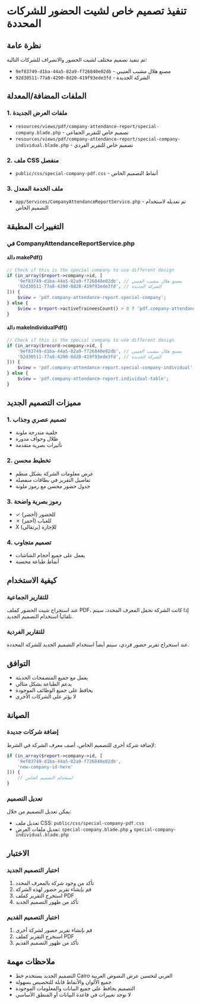 # تنفيذ تصميم خاص لشيت الحضور للشركات المحددة

## نظرة عامة
تم تنفيذ تصميم مختلف لشيت الحضور والانصراف للشركات التالية:
- `9ef83749-d1ba-44a5-82a9-f726840e02db` - مصنع هلال مشبب العتيبي
- `92d30511-77a8-4290-8d20-419f93ede3fd` - الشركة الجديدة

## الملفات المضافة/المعدلة

### 1. ملفات العرض الجديدة
- `resources/views/pdf/company-attendance-report/special-company.blade.php` - تصميم خاص للتقرير الجماعي
- `resources/views/pdf/company-attendance-report/special-company-individual.blade.php` - تصميم خاص للتقرير الفردي

### 2. ملف CSS منفصل
- `public/css/special-company-pdf.css` - أنماط التصميم الخاص

### 3. ملف الخدمة المعدل
- `app/Services/CompanyAttendanceReportService.php` - تم تعديله لاستخدام التصميم الخاص

## التغييرات المطبقة

### في CompanyAttendanceReportService.php

#### دالة makePdf()
```php
// Check if this is the special company to use different design
if (in_array($report->company->id, [
    '9ef83749-d1ba-44a5-82a9-f726840e02db', // مصنع هلال مشبب العتيبي
    '92d30511-77a8-4290-8d20-419f93ede3fd', // الشركة الجديدة
])) {
    $view = 'pdf.company-attendance-report.special-company';
} else {
    $view = $report->activeTraineesCount() > 8 ? 'pdf.company-attendance-report.show' : 'pdf.company-attendance-report.one-table';
}
```

#### دالة makeIndividualPdf()
```php
// Check if this is the special company to use different design
if (in_array($record->company->id, [
    '9ef83749-d1ba-44a5-82a9-f726840e02db', // مصنع هلال مشبب العتيبي
    '92d30511-77a8-4290-8d20-419f93ede3fd', // الشركة الجديدة
])) {
    $view = 'pdf.company-attendance-report.special-company-individual';
} else {
    $view = 'pdf.company-attendance-report.individual-table';
}
```

## مميزات التصميم الجديد

### 1. تصميم عصري وجذاب
- خلفية متدرجة ملونة
- ظلال وحواف مدورة
- تأثيرات بصرية متقدمة

### 2. تخطيط محسن
- عرض معلومات الشركة بشكل منظم
- تفاصيل التقرير في بطاقات منفصلة
- جدول حضور محسن مع رموز ملونة

### 3. رموز بصرية واضحة
- ✓ للحضور (أخضر)
- ✗ للغياب (أحمر)
- X للإجازة (برتقالي)

### 4. تصميم متجاوب
- يعمل على جميع أحجام الشاشات
- أنماط طباعة محسنة

## كيفية الاستخدام

### للتقارير الجماعية
عند استخراج شيت الحضور كملف PDF، إذا كانت الشركة تحمل المعرف المحدد، سيتم تلقائياً استخدام التصميم الجديد.

### للتقارير الفردية
عند استخراج تقرير حضور فردي، سيتم أيضاً استخدام التصميم الجديد للشركة المحددة.

## التوافق

- يعمل مع جميع المتصفحات الحديثة
- يدعم الطباعة بشكل مثالي
- يحافظ على جميع الوظائف الموجودة
- لا يؤثر على الشركات الأخرى

## الصيانة

### إضافة شركات جديدة
لإضافة شركة أخرى للتصميم الخاص، أضف معرف الشركة في الشرط:

```php
if (in_array($report->company->id, [
    '9ef83749-d1ba-44a5-82a9-f726840e02db',
    'new-company-id-here'
])) {
    // استخدام التصميم الخاص
}
```

### تعديل التصميم
يمكن تعديل التصميم من خلال:
- تعديل ملف CSS: `public/css/special-company-pdf.css`
- تعديل ملفات العرض: `special-company.blade.php` و `special-company-individual.blade.php`

## الاختبار

### اختبار التصميم الجديد
1. تأكد من وجود شركة بالمعرف المحدد
2. قم بإنشاء تقرير حضور لهذه الشركة
3. استخرج التقرير كملف PDF
4. تأكد من ظهور التصميم الجديد

### اختبار التصميم القديم
1. قم بإنشاء تقرير حضور لشركة أخرى
2. استخرج التقرير كملف PDF
3. تأكد من ظهور التصميم القديم

## ملاحظات مهمة

- التصميم الجديد يستخدم خط Cairo العربي لتحسين عرض النصوص العربية
- جميع الألوان والأنماط قابلة للتخصيص بسهولة
- التصميم يحافظ على جميع البيانات والمعلومات الموجودة
- لا توجد تغييرات في قاعدة البيانات أو المنطق الأساسي 